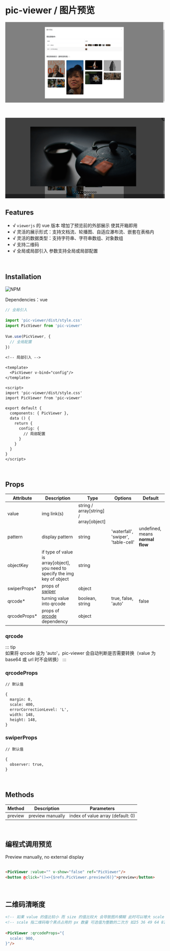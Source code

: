 # pic-viewer / 图片预览

![before preview](./outside.png)

<br>

![previewing](./previewing.png)

## Features

- √ `viewerjs` 的 vue 版本 增加了预览前的外部展示 使其开箱即用
- √ 灵活的展示形式：支持文档流、轮播图、自适应瀑布流、嵌套在表格内
- √ 灵活的数据类型：支持字符串、字符串数组、对象数组
- √ 支持二维码
- √ 全局或局部引入 参数支持全局或局部配置

<br>

## Installation

![NPM](https://nodei.co/npm/pic-viewer.png)

Dependencies：vue

```ts
// 全局引入

import 'pic-viewer/dist/style.css'
import PicViewer from 'pic-viewer'

Vue.use(PicViewer, {
  // 全局配置
})
```

```vue
<!-- 局部引入 -->

<template>
  <PicViewer v-bind="config"/>
</template>

<script>
import 'pic-viewer/dist/style.css'
import PicViewer from 'pic-viewer'

export default {
  components: { PicViewer },
  data () {
    return {
      config: {
        // 局部配置
      }
    }
  }
}
</script>
```

<br>

## Props

| Attribute | Description | Type | Options | Default |
| --- | --- | --- | --- | --- |
| value | img link(s) | string / array[string] / array[object] | | |
| pattern |  display pattern | string | 'waterfall', 'swiper', 'table-cell' | undefined, means **normal flow** |
| objectKey | if type of value is array[object], you need to specify the img key of object | string | | |
| swiperProps* |  props of [swiper](https://swiperjs.com/swiper-api) | object | | |
| qrcode* | turning value into qrcode | boolean, string | true, false, 'auto' | false |
| qrcodeProps* | props of [qrcode](https://github.com/soldair/node-qrcode) dependency | object | | |

### qrcode

::: tip  
如果将 qrcode 设为 'auto'，pic-viewer 会自动判断是否需要转换（value 为 base64 或 url 时不会转换）
:::

### qrcodeProps

```
// 默认值

{
  margin: 0,
  scale: 400,
  errorCorrectionLevel: 'L',
  width: 148,
  height: 148,
}
```

### swiperProps

```
// 默认值

{
  observer: true,
}
```

<br>

## Methods

| Method | Description | Parameters |
| --- | --- | --- |
| preview | preview manually | index of value array (default: 0) |

<br>

## 编程式调用预览

Preview manually, no external display

```html

<PicViewer :value="" v-show="false" ref="PicViewer"/>
<button @click="()=>{$refs.PicViewer.preview(6)}">preview</button>
```

<br>

## 二维码清晰度

```html
<!-- 如果 value 的值比较小 而 size 的值比较大 会导致图片模糊 此时可以增大 scale 来解决 -->
<!-- scale 指二维码每个黑点占用的 px 数量 可选值为整数的二次方 如25 36 49 64 81 -->

<PicViewer :qrcodeProps="{
  scale: 900,
}"/>
```
